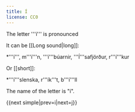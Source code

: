 ```yaml
---
title: Í
license: CC0
---
```


The letter '''í''' is pronounced <Audio src=" 6jJT.mp3" inline/>, same as in the English word ''s'''ee'''''. The letter [[Ý|''ý'']] is pronounced exactly the same.

It can be [[Long sound|long]]:

*'''í''', m'''í'''n, '''í'''búarnir, '''Í'''safjörður, r'''í'''kur

Or [[short]]:

*'''í'''slenska, r'''ík'''t, b'''í'''ll

The name of the letter is "í".

{{next simple|prev=i|next=j}}